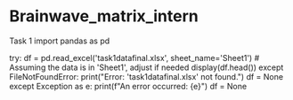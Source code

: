 # Brainwave_matrix_intern
Task 1 
import pandas as pd

try:
    df = pd.read_excel('task1datafinal.xlsx', sheet_name='Sheet1') # Assuming the data is in 'Sheet1', adjust if needed
    display(df.head())
except FileNotFoundError:
    print("Error: 'task1datafinal.xlsx' not found.")
    df = None
except Exception as e:
    print(f"An error occurred: {e}")
    df = None
